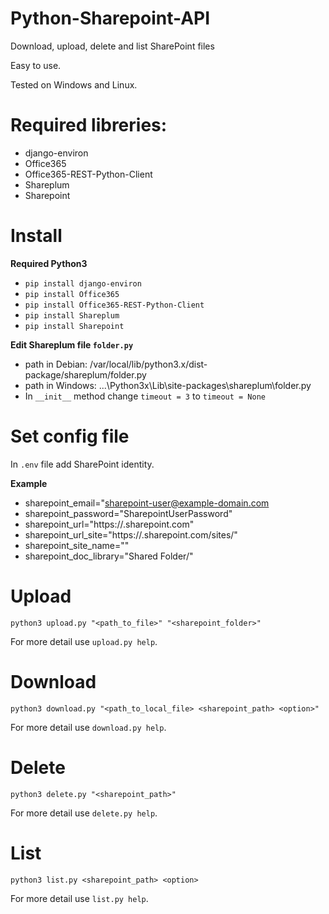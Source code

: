 # Python-Sharepoint-API
Download, upload, delete and list SharePoint files

Easy to use.

Tested on Windows and Linux.

# Required libreries:
- django-environ
- Office365
- Office365-REST-Python-Client
- Shareplum
- Sharepoint


# Install

**Required Python3**

- `pip install django-environ`
- `pip install Office365`
- `pip install Office365-REST-Python-Client`
- `pip install Shareplum`
- `pip install Sharepoint`

**Edit Shareplum file `folder.py`**
- path in Debian: /var/local/lib/python3.x/dist-package/shareplum/folder.py
- path in Windows: ...\Python3x\Lib\site-packages\shareplum\folder.py
- In `__init__` method change `timeout = 3` to `timeout = None`

# Set config file

In `.env` file add SharePoint identity.

**Example**
- sharepoint_email="sharepoint-user@example-domain.com
- sharepoint_password="SharepointUserPassword"
- sharepoint_url="https://<tenant>.sharepoint.com"
- sharepoint_url_site="https://<tenant>.sharepoint.com/sites/<site-name>"
- sharepoint_site_name="<site-name>"
- sharepoint_doc_library="Shared Folder/"
  
 # Upload
  
  `python3 upload.py "<path_to_file>" "<sharepoint_folder>"`
   
  For more detail use `upload.py help`.
  
  # Download
  
  `python3 download.py "<path_to_local_file> <sharepoint_path> <option>"`
  
  For more detail use `download.py help`.
  
  # Delete
  
  `python3 delete.py "<sharepoint_path>"`
  
  For more detail use `delete.py help`.
  
  # List
  
  `python3 list.py <sharepoint_path> <option>`
  
  For more detail use `list.py help`.
  
